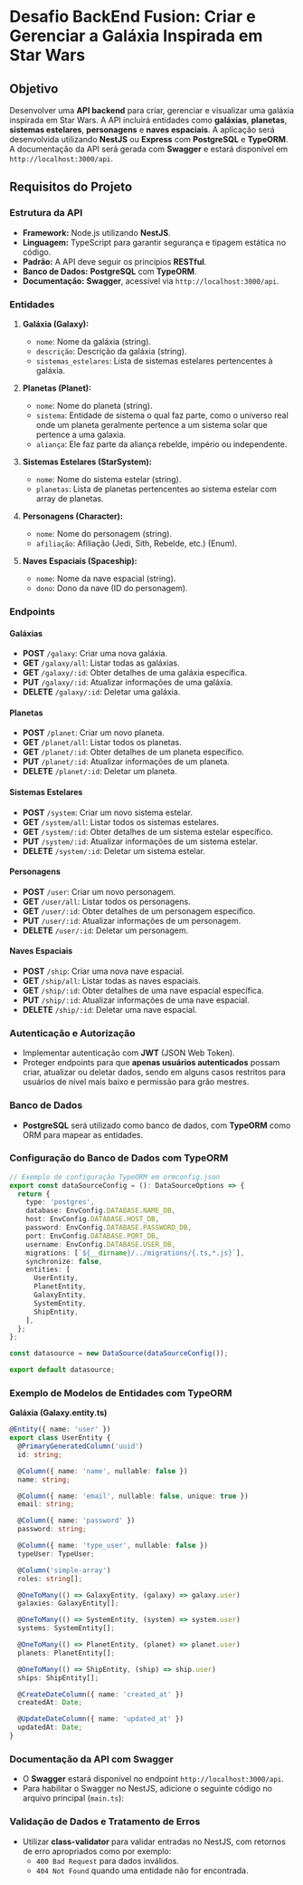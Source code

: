 # Desafio BackEnd Fusion: **Criar** e **Gerenciar** a Galáxia Inspirada em Star Wars

## Objetivo

Desenvolver uma **API backend** para criar, gerenciar e visualizar uma galáxia inspirada em Star Wars. A API incluirá entidades como **galáxias**, **planetas**, **sistemas estelares**, **personagens** e **naves espaciais**. A aplicação será desenvolvida utilizando **NestJS** ou **Express** com **PostgreSQL** e **TypeORM**. A documentação da API será gerada com **Swagger** e estará disponível em `http://localhost:3000/api`.

## Requisitos do Projeto

### Estrutura da API

- **Framework:** Node.js utilizando **NestJS**.
- **Linguagem:** TypeScript para garantir segurança e tipagem estática no código.
- **Padrão:** A API deve seguir os princípios **RESTful**.
- **Banco de Dados:** **PostgreSQL** com **TypeORM**.
- **Documentação:** **Swagger**, acessível via `http://localhost:3000/api`.

### Entidades

1. **Galáxia (Galaxy):**

   - `nome`: Nome da galáxia (string).
   - `descrição`: Descrição da galáxia (string).
   - `sistemas_estelares`: Lista de sistemas estelares pertencentes à galáxia.

2. **Planetas (Planet):**

   - `nome`: Nome do planeta (string).
   - `sistema`: Entidade de sistema o qual faz parte, como o universo real onde um planeta geralmente pertence a um sistema solar que pertence a uma galaxia.
   - `aliança`: Ele faz parte da aliança rebelde, império ou independente.

3. **Sistemas Estelares (StarSystem):**

   - `nome`: Nome do sistema estelar (string).
   - `planetas`: Lista de planetas pertencentes ao sistema estelar com array de planetas.

4. **Personagens (Character):**

   - `nome`: Nome do personagem (string).
   - `afiliação`: Afiliação (Jedi, Sith, Rebelde, etc.) (Enum).

5. **Naves Espaciais (Spaceship):**
   - `nome`: Nome da nave espacial (string).
   - `dono`: Dono da nave (ID do personagem).

### Endpoints

#### **Galáxias**

- **POST** `/galaxy`: Criar uma nova galáxia.
- **GET** `/galaxy/all`: Listar todas as galáxias.
- **GET** `/galaxy/:id`: Obter detalhes de uma galáxia específica.
- **PUT** `/galaxy/:id`: Atualizar informações de uma galáxia.
- **DELETE** `/galaxy/:id`: Deletar uma galáxia.

#### **Planetas**

- **POST** `/planet`: Criar um novo planeta.
- **GET** `/planet/all`: Listar todos os planetas.
- **GET** `/planet/:id`: Obter detalhes de um planeta específico.
- **PUT** `/planet/:id`: Atualizar informações de um planeta.
- **DELETE** `/planet/:id`: Deletar um planeta.

#### **Sistemas Estelares**

- **POST** `/system`: Criar um novo sistema estelar.
- **GET** `/system/all`: Listar todos os sistemas estelares.
- **GET** `/system/:id`: Obter detalhes de um sistema estelar específico.
- **PUT** `/system/:id`: Atualizar informações de um sistema estelar.
- **DELETE** `/system/:id`: Deletar um sistema estelar.

#### **Personagens**

- **POST** `/user`: Criar um novo personagem.
- **GET** `/user/all`: Listar todos os personagens.
- **GET** `/user/:id`: Obter detalhes de um personagem específico.
- **PUT** `/user/:id`: Atualizar informações de um personagem.
- **DELETE** `/user/:id`: Deletar um personagem.

#### **Naves Espaciais**

- **POST** `/ship`: Criar uma nova nave espacial.
- **GET** `/ship/all`: Listar todas as naves espaciais.
- **GET** `/ship/:id`: Obter detalhes de uma nave espacial específica.
- **PUT** `/ship/:id`: Atualizar informações de uma nave espacial.
- **DELETE** `/ship/:id`: Deletar uma nave espacial.

### Autenticação e Autorização

- Implementar autenticação com **JWT** (JSON Web Token).
- Proteger endpoints para que **apenas usuários autenticados** possam criar, atualizar ou deletar dados, sendo em alguns casos restritos para usuários de nível mais baixo e permissão para grão mestres.

### Banco de Dados

- **PostgreSQL** será utilizado como banco de dados, com **TypeORM** como ORM para mapear as entidades.

### Configuração do Banco de Dados com **TypeORM**

```typescript
// Exemplo de configuração TypeORM em ormconfig.json
export const dataSourceConfig = (): DataSourceOptions => {
  return {
    type: 'postgres',
    database: EnvConfig.DATABASE.NAME_DB,
    host: EnvConfig.DATABASE.HOST_DB,
    password: EnvConfig.DATABASE.PASSWORD_DB,
    port: EnvConfig.DATABASE.PORT_DB,
    username: EnvConfig.DATABASE.USER_DB,
    migrations: [`${__dirname}/../migrations/{.ts,*.js}`],
    synchronize: false,
    entities: [
      UserEntity,
      PlanetEntity,
      GalaxyEntity,
      SystemEntity,
      ShipEntity,
    ],
  };
};

const datasource = new DataSource(dataSourceConfig());

export default datasource;
```

### Exemplo de Modelos de Entidades com **TypeORM**

**Galáxia (Galaxy.entity.ts)**

```typescript
@Entity({ name: 'user' })
export class UserEntity {
  @PrimaryGeneratedColumn('uuid')
  id: string;

  @Column({ name: 'name', nullable: false })
  name: string;

  @Column({ name: 'email', nullable: false, unique: true })
  email: string;

  @Column({ name: 'password' })
  password: string;

  @Column({ name: 'type_user', nullable: false })
  typeUser: TypeUser;

  @Column('simple-array')
  roles: string[];

  @OneToMany(() => GalaxyEntity, (galaxy) => galaxy.user)
  galaxies: GalaxyEntity[];

  @OneToMany(() => SystemEntity, (system) => system.user)
  systems: SystemEntity[];

  @OneToMany(() => PlanetEntity, (planet) => planet.user)
  planets: PlanetEntity[];

  @OneToMany(() => ShipEntity, (ship) => ship.user)
  ships: ShipEntity[];

  @CreateDateColumn({ name: 'created_at' })
  createdAt: Date;

  @UpdateDateColumn({ name: 'updated_at' })
  updatedAt: Date;
}
```

### Documentação da API com Swagger

- O **Swagger** estará disponível no endpoint `http://localhost:3000/api`.
- Para habilitar o Swagger no NestJS, adicione o seguinte código no arquivo principal (`main.ts`):

### Validação de Dados e Tratamento de Erros

- Utilizar **class-validator** para validar entradas no NestJS, com retornos de erro apropriados como por exemplo:
  - `400 Bad Request` para dados inválidos.
  - `404 Not Found` quando uma entidade não for encontrada.
